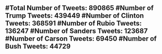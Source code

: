 #Total Number of Tweets: 890865 
#Number of Trump Tweets: 439449
#Number of Clinton Tweets: 368591
#Number of Rubio Tweets: 136247
#Number of Sanders Tweets: 123687
#Number of Carson Tweets: 69450
#Number of Bush Tweets: 44729
---
